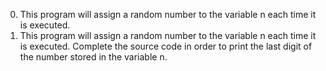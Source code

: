 0. This program will assign a random number to the variable n each time it is executed.
1. This program will assign a random number to the variable n each time it is executed. Complete the source code in order to print the last digit of the number stored in the variable n.
